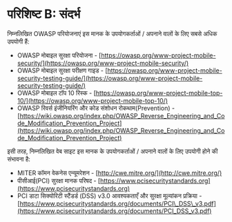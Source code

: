 # परिशिष्ट B: संदर्भ

निम्नलिखित OWASP परियोजनाएं इस मानक के उपयोगकर्ताओं / अपनाने वालों के लिए सबसे अधिक उपयोगी हैं:

- OWASP मोबाइल सुरक्षा परियोजना - [https://owasp.org/www-project-mobile-security/](https://owasp.org/www-project-mobile-security/)
- OWASP मोबाइल सुरक्षा परीक्षण गाइड - [https://owasp.org/www-project-mobile-security-testing-guide/](https://owasp.org/www-project-mobile-security-testing-guide/)
- OWASP मोबाइल टॉप 10 रिस्क - [https://owasp.org/www-project-mobile-top-10/](https://owasp.org/www-project-mobile-top-10/)
- OWASP रिवर्स इंजीनियरिंग और कोड संशोधन रोकथाम(Prevention) - [https://wiki.owasp.org/index.php/OWASP_Reverse_Engineering_and_Code_Modification_Prevention_Project](https://wiki.owasp.org/index.php/OWASP_Reverse_Engineering_and_Code_Modification_Prevention_Project)

इसी तरह, निम्नलिखित वेब साइट इस मानक के उपयोगकर्ताओं / अपनाने वालों के लिए उपयोगी होने की संभावना है:

- MITER कॉमन वेकनेस एन्यूमरेशन - [http://cwe.mitre.org/](http://cwe.mitre.org/)
- पीसीआई(PCI) सुरक्षा मानक परिषद - [https://www.pcisecuritystandards.org](https://www.pcisecuritystandards.org)
- PCI डाटा सिक्योरिटी स्टैंडर्ड (DSS) v3.0 आवश्यकताएँ और सुरक्षा मूल्यांकन प्रक्रिया - [https://www.pcisecuritystandards.org/documents/PCI\_DSS\_v3.pdf](https://www.pcisecuritystandards.org/documents/PCI_DSS_v3.pdf)
